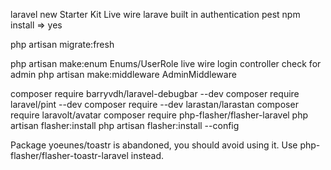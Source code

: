 laravel new
Starter Kit Live wire
larave built in authentication
pest
npm install => yes

php artisan migrate:fresh

php artisan make:enum Enums/UserRole
live wire login controller check for admin 
php artisan make:middleware AdminMiddleware



composer require barryvdh/laravel-debugbar --dev
composer require laravel/pint --dev
composer require --dev larastan/larastan
composer require laravolt/avatar
composer require php-flasher/flasher-laravel
    php artisan flasher:install
    php artisan flasher:install --config

Package yoeunes/toastr is abandoned, you should avoid using it. Use php-flasher/flasher-toastr-laravel instead.



